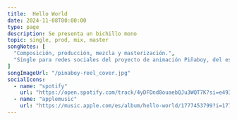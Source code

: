```yaml
---
title:  Hello World
date: 2024-11-08T00:00:00
type: page
description: Se presenta un bichillo mono
topic: single, prod, mix, master
songNotes: [
  "Composición, producción, mezcla y masterización.",
  "Single para redes sociales del proyecto de animación Piñaboy, del estudio [3dcopas](https://www.instagram.com/3dcopas_3/).",
]
songImageUrl: "/pinaboy-reel_cover.jpg"
socialIcons:
  - name: "spotify"
    url: "https://open.spotify.com/track/4yDFDnd8ouaebQJu3WQT7K?si=e493a4f60ecf4098"
  - name: "applemusic"
    url: "https://music.apple.com/es/album/hello-world/1777453799?i=1777454070"
---
```

